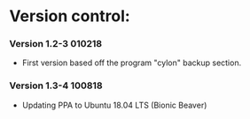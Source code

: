 # Version control:

### Version 1.2-3  010218  

* First version based off the program "cylon" backup section.

### Version 1.3-4 100818

* Updating PPA to Ubuntu 18.04 LTS (Bionic Beaver)


	
